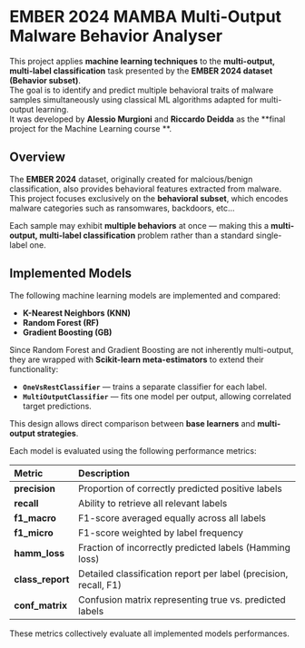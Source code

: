 # EMBER 2024 MAMBA Multi-Output Malware Behavior Analyser

This project applies **machine learning techniques** to the **multi-output, multi-label classification** task presented
by the **EMBER 2024 dataset (Behavior subset)**.  
The goal is to identify and predict multiple behavioral traits of malware samples simultaneously using classical ML
algorithms adapted for multi-output learning.  
It was developed by **Alessio Murgioni** and **Riccardo Deidda** as the **final project for the Machine Learning course
**.

## Overview

The **EMBER 2024** dataset, originally created for malcious/benign classification, also provides behavioral features
extracted from malware.  
This project focuses exclusively on the **behavioral subset**, which encodes malware categories such as ransomwares,
backdoors, etc...

Each sample may exhibit **multiple behaviors** at once — making this a **multi-output, multi-label classification**
problem rather than a standard single-label one.

## Implemented Models

The following machine learning models are implemented and compared:

- **K-Nearest Neighbors (KNN)**
- **Random Forest (RF)**
- **Gradient Boosting (GB)**

Since Random Forest and Gradient Boosting are not inherently multi-output, they are wrapped with **Scikit-learn
meta-estimators** to extend their functionality:

- **`OneVsRestClassifier`** — trains a separate classifier for each label.
- **`MultiOutputClassifier`** — fits one model per output, allowing correlated target predictions.

This design allows direct comparison between **base learners** and **multi-output strategies**.

Each model is evaluated using the following performance metrics:

| Metric           | Description                                                      |
|:-----------------|:-----------------------------------------------------------------|
| **precision**    | Proportion of correctly predicted positive labels                |
| **recall**       | Ability to retrieve all relevant labels                          |
| **f1_macro**     | F1-score averaged equally across all labels                      |
| **f1_micro**     | F1-score weighted by label frequency                             |
| **hamm_loss**    | Fraction of incorrectly predicted labels (Hamming loss)          |
| **class_report** | Detailed classification report per label (precision, recall, F1) |
| **conf_matrix**  | Confusion matrix representing true vs. predicted labels          |

These metrics collectively evaluate all implemented models performances.
